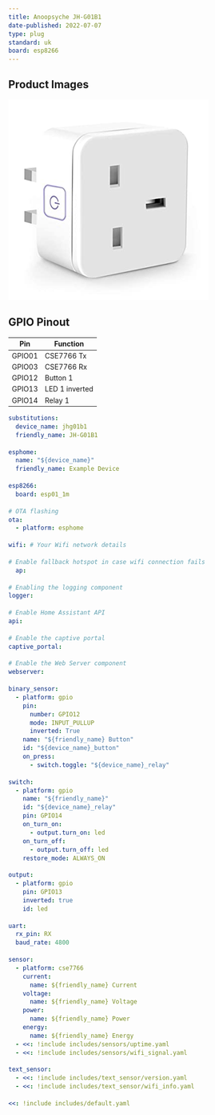 ```yaml
---
title: Anoopsyche JH-G01B1
date-published: 2022-07-07
type: plug
standard: uk
board: esp8266
---
```


## Product Images

![Product Image](JH-G01B1.jpg "Product Image")

## GPIO Pinout

| Pin    | Function       |
| ------ | -------------- |
| GPIO01 | CSE7766 Tx     |
| GPIO03 | CSE7766 Rx     |
| GPIO12 | Button 1       |
| GPIO13 | LED 1 inverted |
| GPIO14 | Relay 1        |

```yaml
substitutions:
  device_name: jhg01b1
  friendly_name: JH-G01B1

esphome:
  name: "${device_name}"
  friendly_name: Example Device

esp8266:
  board: esp01_1m

# OTA flashing
ota:
  - platform: esphome

wifi: # Your Wifi network details
  
# Enable fallback hotspot in case wifi connection fails  
  ap:

# Enabling the logging component
logger:

# Enable Home Assistant API
api:

# Enable the captive portal
captive_portal:

# Enable the Web Server component 
webserver:

binary_sensor:
  - platform: gpio
    pin:
      number: GPIO12
      mode: INPUT_PULLUP
      inverted: True
    name: "${friendly_name} Button"
    id: "${device_name}_button"
    on_press:
      - switch.toggle: "${device_name}_relay"

switch:
  - platform: gpio
    name: "${friendly_name}"
    id: "${device_name}_relay"
    pin: GPIO14
    on_turn_on:
      - output.turn_on: led
    on_turn_off:
      - output.turn_off: led
    restore_mode: ALWAYS_ON

output:
  - platform: gpio
    pin: GPIO13
    inverted: true
    id: led

uart:
  rx_pin: RX
  baud_rate: 4800

sensor:
  - platform: cse7766
    current:
      name: ${friendly_name} Current
    voltage:
      name: ${friendly_name} Voltage
    power:
      name: ${friendly_name} Power
    energy:
      name: ${friendly_name} Energy
  - <<: !include includes/sensors/uptime.yaml
  - <<: !include includes/sensors/wifi_signal.yaml

text_sensor:
  - <<: !include includes/text_sensor/version.yaml
  - <<: !include includes/text_sensor/wifi_info.yaml

<<: !include includes/default.yaml
```
